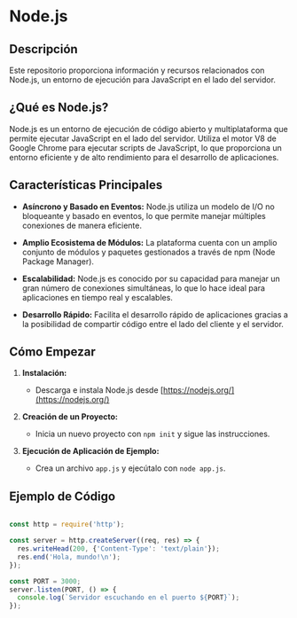 
# Node.js

## Descripción

Este repositorio proporciona información y recursos relacionados con Node.js, un entorno de ejecución para JavaScript en el lado del servidor.

## ¿Qué es Node.js?

Node.js es un entorno de ejecución de código abierto y multiplataforma que permite ejecutar JavaScript en el lado del servidor. Utiliza el motor V8 de Google Chrome para ejecutar scripts de JavaScript, lo que proporciona un entorno eficiente y de alto rendimiento para el desarrollo de aplicaciones.

## Características Principales

- **Asíncrono y Basado en Eventos:** Node.js utiliza un modelo de I/O no bloqueante y basado en eventos, lo que permite manejar múltiples conexiones de manera eficiente.

- **Amplio Ecosistema de Módulos:** La plataforma cuenta con un amplio conjunto de módulos y paquetes gestionados a través de npm (Node Package Manager).

- **Escalabilidad:** Node.js es conocido por su capacidad para manejar un gran número de conexiones simultáneas, lo que lo hace ideal para aplicaciones en tiempo real y escalables.

- **Desarrollo Rápido:** Facilita el desarrollo rápido de aplicaciones gracias a la posibilidad de compartir código entre el lado del cliente y el servidor.

## Cómo Empezar

1. **Instalación:**
   - Descarga e instala Node.js desde [https://nodejs.org/](https://nodejs.org/)

2. **Creación de un Proyecto:**
   - Inicia un nuevo proyecto con `npm init` y sigue las instrucciones.

3. **Ejecución de Aplicación de Ejemplo:**
   - Crea un archivo `app.js` y ejecútalo con `node app.js`.

## Ejemplo de Código

```javascript

const http = require('http');

const server = http.createServer((req, res) => {
  res.writeHead(200, {'Content-Type': 'text/plain'});
  res.end('Hola, mundo!\n');
});

const PORT = 3000;
server.listen(PORT, () => {
  console.log(`Servidor escuchando en el puerto ${PORT}`);
});
